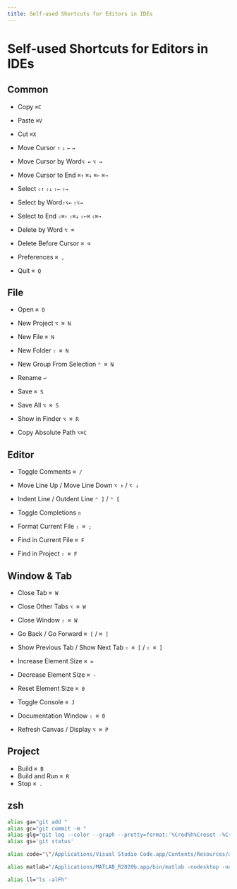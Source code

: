 ```yaml
---
title: Self-used Shortcuts for Editors in IDEs
---
```


# Self-used Shortcuts for Editors in IDEs

## Common

* Copy `⌘C`
* Paste `⌘V`
* Cut `⌘X`

* Move Cursor `↑` `↓` `←` `→`
* Move Cursor by Word`⌥ ←` `⌥ →`
* Move Cursor to End `⌘↑` `⌘↓` `⌘←` `⌘→`

* Select `⇧↑` `⇧↓` `⇧←` `⇧→`
* Select by Word`⇧⌥←` `⇧⌥→`
* Select to End `⇧⌘↑` `⇧⌘↓` `⇧←⌘` `⇧⌘→`

* Delete by Word `⌥ ⌫`
* Delete Before Cursor `⌘ ⌫`

* Preferences `⌘ ,`

* Quit `⌘ Q`

## File

* Open `⌘ O`

* New Project `⌥ ⌘ N`
* New File `⌘ N`
* New Folder `⇧ ⌘ N`
* New Group From Selection `⌃ ⌘ N`

* Rename `↩︎`

* Save `⌘ S`
* Save All `⌥ ⌘ S`

* Show in Finder `⌥ ⌘ R`
* Copy Absolute Path `⌥⌘C`

## Editor

* Toggle Comments `⌘ /`

* Move Line Up / Move Line Down `⌥ ↑` / `⌥ ↓`

* Indent Line / Outdent Line `⌃ ]` / `⌃ [`

* Toggle Completions `⎋`

* Format Current File `⇧ ⌘ ;`

* Find in Current File `⌘ F`
* Find in Project `⇧ ⌘ F`

## Window & Tab

* Close Tab `⌘ W`
* Close Other Tabs `⌥ ⌘ W`
* Close Window `⇧ ⌘ W`

* Go Back / Go Forward `⌘ [` / `⌘ ]`
* Show Previous Tab / Show Next Tab `⇧ ⌘ [` / `⇧ ⌘ ]`

* Increase Element Size `⌘ =`
* Decrease Element Size `⌘ -`
* Reset Element Size `⌘ 0`

* Toggle Console `⌘ J`

* Documentation Window `⇧ ⌘ 0`

* Refresh Canvas / Display `⌥ ⌘ P`

## Project

* Build `⌘ B`
* Build and Run `⌘ R`
* Stop `⌘ .`

## zsh

```sh
alias ga="git add "
alias gc="git commit -m "
alias glg="git log --color --graph --pretty=format:'%Cred%h%Creset -%C(yellow)%d%Creset %s %Cgreen(%cr) %C(bold blue)<%an>%Creset' --abbrev-commit"
alias gs='git status'

alias code="\"/Applications/Visual Studio Code.app/Contents/Resources/app/bin/code\""

alias matlab="/Applications/MATLAB_R2020b.app/bin/matlab -nodesktop -nosplash"

alias ll="ls -alFh"
```
